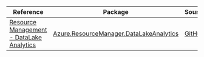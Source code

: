 | Reference | Package | Source |
|---|---|---|
|[Resource Management - DataLake Analytics](resourcemanager.datalakeanalytics-readme.md)|[Azure.ResourceManager.DataLakeAnalytics](https://www.nuget.org/packages/Azure.ResourceManager.DataLakeAnalytics)|[GitHub](https://github.com/Azure/azure-sdk-for-net/blob/main/sdk/datalake-analytics/Azure.ResourceManager.DataLakeAnalytics)|
